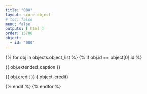 ```yaml
---
title: "080"
layout: score-object
# toc: false
menu: false
outputs: [ html ]
order: 15700
object:
  - id: "080"
---
```


{% for obj in objects.object_list %}
{% if obj.id == object[0].id %}

{{ obj.extended_caption }}

{{ obj.credit }} {.object-credit}

{% endif %}
{% endfor %}
